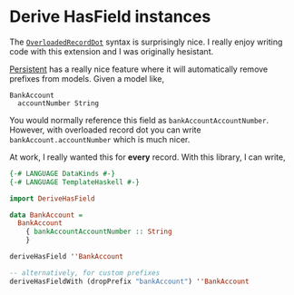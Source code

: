 Derive HasField instances
===

The [`OverloadedRecordDot`][overloaded-record-dot] syntax is surprisingly nice.
I really enjoy writing code with this extension and I was originally hesistant.

[Persistent][persistent] has a really nice feature where it will automatically remove
prefixes from models. Given a model like,

```
BankAccount
  accountNumber String
```

You would normally reference this field as `bankAccountAccountNumber`. However,
with overloaded record dot you can write `bankAccount.accountNumber` which is
much nicer.

At work, I really wanted this for **every** record. With this library, I can
write,

```haskell
{-# LANGUAGE DataKinds #-}
{-# LANGUAGE TemplateHaskell #-}

import DeriveHasField

data BankAccount =
  BankAccount
    { bankAccountAccountNumber :: String
    }

deriveHasField ''BankAccount

-- alternatively, for custom prefixes
deriveHasFieldWith (dropPrefix "bankAccount") ''BankAccount
```

[overloaded-record-dot]: https://ghc.gitlab.haskell.org/ghc/doc/users_guide/exts/overloaded_record_dot.html
[persistent]: https://github.com/yesodweb/persistent
